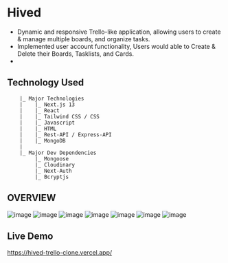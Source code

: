 # Hived
- Dynamic and responsive Trello-like application, allowing users to create & manage multiple boards, and organize tasks. 
- Implemented user account functionality, Users would able to Create & Delete their Boards, Tasklists, and Cards.
- 

## Technology Used
    
        |_ Major Technologies
        |    |_ Next.js 13
        |    |_ React
        |    |_ Tailwind CSS / CSS
        |    |_ Javascript 
        |    |_ HTML
        |    |_ Rest-API / Express-API  
        |    |_ MongoDB
        |
        |_ Major Dev Dependencies
             |_ Mongoose
             |_ Cloudinary
             |_ Next-Auth
             |_ Bcryptjs
             
## OVERVIEW
![image](https://github.com/SumitKumar-2000/HIved-Trello-Clone/assets/80626529/2e094f4f-bb58-418c-ba2a-fe90334c3759)
![image](https://github.com/SumitKumar-2000/HIved-Trello-Clone/assets/80626529/2ba00b01-9909-400d-9661-96af22bdc55a)
![image](https://github.com/SumitKumar-2000/HIved-Trello-Clone/assets/80626529/242e4f0f-e2c9-4c44-9bdc-73b051780b97)
![image](https://github.com/SumitKumar-2000/HIved-Trello-Clone/assets/80626529/3ff38a3f-c323-4d63-b35f-c32becc5db95)
![image](https://github.com/SumitKumar-2000/HIved-Trello-Clone/assets/80626529/3eb3524f-0b01-430b-9572-4a7c2e610290)
![image](https://github.com/SumitKumar-2000/HIved-Trello-Clone/assets/80626529/f74fb223-60a0-4fdc-8f43-1d9fe05776e2)
![image](https://github.com/SumitKumar-2000/HIved-Trello-Clone/assets/80626529/9f02796f-7b5e-4ae3-9bb3-bab4a7442342)


## Live Demo
https://hived-trello-clone.vercel.app/
